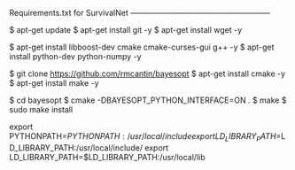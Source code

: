 Requirements.txt for SurvivalNet
——————————————————

$ apt-get update
$ apt-get install git -y
$ apt-get install wget -y

$ apt-get install libboost-dev cmake cmake-curses-gui g++ -y
$ apt-get install python-dev python-numpy -y

$ git clone https://github.com/rmcantin/bayesopt
$ apt-get install cmake -y
$ apt-get install make -y

$ cd bayesopt
$ cmake -DBAYESOPT_PYTHON_INTERFACE=ON .
$ make
$ sudo make install

export PYTHONPATH=$PYTHONPATH:/usr/local/include                  
export LD_LIBRARY_PATH=$LD_LIBRARY_PATH:/usr/local/include/
export LD_LIBRARY_PATH=$LD_LIBRARY_PATH:/usr/local/lib
